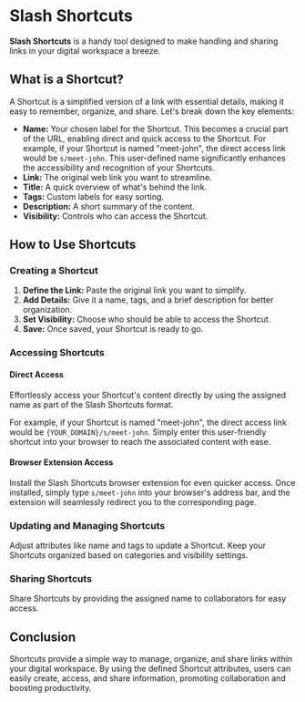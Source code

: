 # Slash Shortcuts

**Slash Shortcuts** is a handy tool designed to make handling and sharing links in your digital workspace a breeze.

## What is a Shortcut?

A Shortcut is a simplified version of a link with essential details, making it easy to remember, organize, and share. Let's break down the key elements:

- **Name:** Your chosen label for the Shortcut. This becomes a crucial part of the URL, enabling direct and quick access to the Shortcut. For example, if your Shortcut is named "meet-john", the direct access link would be `s/meet-john`. This user-defined name significantly enhances the accessibility and recognition of your Shortcuts.
- **Link:** The original web link you want to streamline.
- **Title:** A quick overview of what's behind the link.
- **Tags:** Custom labels for easy sorting.
- **Description:** A short summary of the content.
- **Visibility:** Controls who can access the Shortcut.

## How to Use Shortcuts

### Creating a Shortcut

1. **Define the Link:** Paste the original link you want to simplify.
2. **Add Details:** Give it a name, tags, and a brief description for better organization.
3. **Set Visibility:** Choose who should be able to access the Shortcut.
4. **Save:** Once saved, your Shortcut is ready to go.

### Accessing Shortcuts

#### Direct Access

Effortlessly access your Shortcut's content directly by using the assigned name as part of the Slash Shortcuts format.

For example, if your Shortcut is named "meet-john", the direct access link would be `{YOUR_DOMAIN}/s/meet-john`. Simply enter this user-friendly shortcut into your browser to reach the associated content with ease.

#### Browser Extension Access

Install the Slash Shortcuts browser extension for even quicker access. Once installed, simply type `s/meet-john` into your browser's address bar, and the extension will seamlessly redirect you to the corresponding page.

### Updating and Managing Shortcuts

Adjust attributes like name and tags to update a Shortcut. Keep your Shortcuts organized based on categories and visibility settings.

### Sharing Shortcuts

Share Shortcuts by providing the assigned name to collaborators for easy access.

## Conclusion

Shortcuts provide a simple way to manage, organize, and share links within your digital workspace. By using the defined Shortcut attributes, users can easily create, access, and share information, promoting collaboration and boosting productivity.
